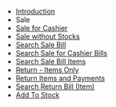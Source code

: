 * [Introduction](https://github.com/hmislk/hmis/wiki/Pharmacy-Sale-Introduction)
* Sale
* [Sale for Cashier](https://github.com/hmislk/hmis/wiki/Sale-for-Cashier)
* [Sale without Stocks](https://github.com/hmislk/hmis/wiki/Sale-without-Stocks)
* [Search Sale Bill](https://github.com/hmislk/hmis/wiki/Pharmacy-Sale-Bill-Search)
* [Search Sale for Cashier Bills](https://github.com/hmislk/hmis/wiki/Search-Sale-for-Cashier-Bills)
* [Search Sale Bill Items](https://github.com/hmislk/hmis/wiki/Search-Sale-Bill-Items-%E2%80%90-Pharmacy)
* [Return - Items Only](https://github.com/hmislk/hmis/wiki/Pharmacy-Return-%E2%80%90-Items-Only)
* [Return Items and Payments](https://github.com/hmislk/hmis/wiki/Pharmacy-%E2%80%90-Return-Items-and-Payments)
* [Search Return Bill (Item)](https://github.com/hmislk/hmis/wiki/Search-Return-Bill-(Item))
* [Add To Stock](https://github.com/hmislk/hmis/wiki/Add-To-Stock)